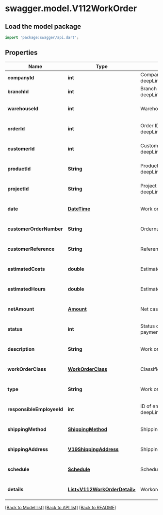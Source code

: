 # swagger.model.V112WorkOrder

## Load the model package
```dart
import 'package:swagger/api.dart';
```

## Properties
Name | Type | Description | Notes
------------ | ------------- | ------------- | -------------
**companyId** | **int** | Company ID, as retrievable from &lt;a href&#x3D;\&quot;?deepLinking&#x3D;true#/Company/GetAllCompanies\&quot;&gt;/api/Company&lt;/a&gt; | [default to null]
**branchId** | **int** | Branch ID, as retrievable from &lt;a href&#x3D;\&quot;?deepLinking&#x3D;true#/Branch/GetAllBranches\&quot;&gt;/api/Branch&lt;/a&gt; | [default to null]
**warehouseId** | **int** | Warehouse ID | [optional] [default to null]
**orderId** | **int** | Order ID, as retrievable from &lt;a href&#x3D;\&quot;?deepLinking&#x3D;true#/WorkOrder/GetAllWorkOrdersV112\&quot;&gt;/api/WorkOrder&lt;/a&gt; | [optional] [default to null]
**customerId** | **int** | Customer ID, as retrievable from &lt;a href&#x3D;\&quot;?deepLinking&#x3D;true#/Customer/GetAllCustomers\&quot;&gt;/api/Customer&lt;/a&gt; | [optional] [default to null]
**productId** | **String** | Product ID, as retrievable from as retrievable from &lt;a href&#x3D;\&quot;?deepLinking&#x3D;true#/Product/ShopProductInformation\&quot;&gt;/api/Product&lt;/a&gt; | [optional] [default to null]
**projectId** | **String** | Project Id, as retrievable from &lt;a href&#x3D;\&quot;?deepLinking&#x3D;true#/Project/GetAllProjects\&quot;&gt;/api/Project&lt;/a&gt;. | [optional] [default to null]
**date** | [**DateTime**](DateTime.md) | Work order date | [optional] [default to null]
**customerOrderNumber** | **String** | Ordernumber as submitted by customer | [optional] [default to null]
**customerReference** | **String** | Reference as submitted by customer | [optional] [default to null]
**estimatedCosts** | **double** | Estimated costs of the workorder | [optional] [default to null]
**estimatedHours** | **double** | Estimated hours for this workorder | [optional] [default to null]
**netAmount** | [**Amount**](Amount.md) | Net cash amount of workorder | [optional] [default to null]
**status** | **int** | Status of order, where 10 &#x3D; Active, 20 &#x3D; Closed (by invoice) , 25 &#x3D; Closed (cash payment) , 30 &#x3D; Cash book processed , 97 &#x3D; Cancelled, 98 &#x3D; Processed, 99 &#x3D; Blocked | [optional] [default to null]
**description** | **String** | Work order description | [optional] [default to null]
**workOrderClass** | [**WorkOrderClass**](WorkOrderClass.md) | Classification of work order | [optional] [default to null]
**type** | **String** | Work order type (0&#x3D;External, 1&#x3D;Maintenance, 2&#x3D;Inspection, 3&#x3D;Internal) | [optional] [default to null]
**responsibleEmployeeId** | **int** | ID of employee who is assigned to this workorder, retrievable from &lt;a href&#x3D;\&quot;?deepLinking&#x3D;true#/Employee/GetAllCustomerEmployeesV111\&quot;&gt;/api/Employee&lt;/a&gt; | [optional] [default to null]
**shippingMethod** | [**ShippingMethod**](ShippingMethod.md) | Shipping method for this order | [optional] [default to null]
**shippingAddress** | [**V19ShippingAddress**](V19ShippingAddress.md) | Shipping address | [optional] [default to null]
**schedule** | [**Schedule**](Schedule.md) | Scheduled dates (from / untill) for workorder | [optional] [default to null]
**details** | [**List&lt;V112WorkOrderDetail&gt;**](V112WorkOrderDetail.md) | Workorder details | [optional] [default to []]

[[Back to Model list]](../README.md#documentation-for-models) [[Back to API list]](../README.md#documentation-for-api-endpoints) [[Back to README]](../README.md)


